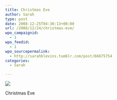 ```yaml
---
title: Christmas Eve
author: Sarah
type: post
date: 2008-12-25T04:30:13+00:00
url: /2008/12/24/christmas-eve/
wpo_campaignid:
  - 1
wpo_feedid:
  - 1
wpo_sourcepermalink:
  - http://sarahblevins.tumblr.com/post/66675754
categories:
  - Sarah

---
```

![][1]

Christmas Eve

 [1]: http://www.sarah-blevins.com/wp-content/plugins/wp-o-matic/cache/df26e_3aAwrEXAFhwdmgvdF4WmIFqxo1_500.jpg